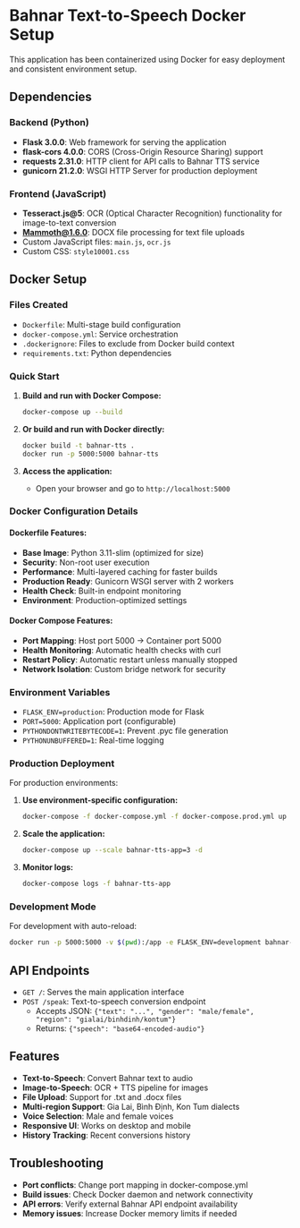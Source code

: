# Bahnar Text-to-Speech Docker Setup

This application has been containerized using Docker for easy deployment and consistent environment setup.

## Dependencies

### Backend (Python)
- **Flask 3.0.0**: Web framework for serving the application
- **flask-cors 4.0.0**: CORS (Cross-Origin Resource Sharing) support
- **requests 2.31.0**: HTTP client for API calls to Bahnar TTS service
- **gunicorn 21.2.0**: WSGI HTTP Server for production deployment

### Frontend (JavaScript)
- **Tesseract.js@5**: OCR (Optical Character Recognition) functionality for image-to-text conversion
- **Mammoth@1.6.0**: DOCX file processing for text file uploads
- Custom JavaScript files: `main.js`, `ocr.js`
- Custom CSS: `style10001.css`

## Docker Setup

### Files Created
- `Dockerfile`: Multi-stage build configuration
- `docker-compose.yml`: Service orchestration
- `.dockerignore`: Files to exclude from Docker build context
- `requirements.txt`: Python dependencies

### Quick Start

1. **Build and run with Docker Compose:**
   ```bash
   docker-compose up --build
   ```

2. **Or build and run with Docker directly:**
   ```bash
   docker build -t bahnar-tts .
   docker run -p 5000:5000 bahnar-tts
   ```

3. **Access the application:**
   - Open your browser and go to `http://localhost:5000`

### Docker Configuration Details

#### Dockerfile Features:
- **Base Image**: Python 3.11-slim (optimized for size)
- **Security**: Non-root user execution
- **Performance**: Multi-layered caching for faster builds
- **Production Ready**: Gunicorn WSGI server with 2 workers
- **Health Check**: Built-in endpoint monitoring
- **Environment**: Production-optimized settings

#### Docker Compose Features:
- **Port Mapping**: Host port 5000 → Container port 5000
- **Health Monitoring**: Automatic health checks with curl
- **Restart Policy**: Automatic restart unless manually stopped
- **Network Isolation**: Custom bridge network for security

### Environment Variables
- `FLASK_ENV=production`: Production mode for Flask
- `PORT=5000`: Application port (configurable)
- `PYTHONDONTWRITEBYTECODE=1`: Prevent .pyc file generation
- `PYTHONUNBUFFERED=1`: Real-time logging

### Production Deployment
For production environments:

1. **Use environment-specific configuration:**
   ```bash
   docker-compose -f docker-compose.yml -f docker-compose.prod.yml up -d
   ```

2. **Scale the application:**
   ```bash
   docker-compose up --scale bahnar-tts-app=3 -d
   ```

3. **Monitor logs:**
   ```bash
   docker-compose logs -f bahnar-tts-app
   ```

### Development Mode
For development with auto-reload:
```bash
docker run -p 5000:5000 -v $(pwd):/app -e FLASK_ENV=development bahnar-tts
```

## API Endpoints
- `GET /`: Serves the main application interface
- `POST /speak`: Text-to-speech conversion endpoint
  - Accepts JSON: `{"text": "...", "gender": "male/female", "region": "gialai/binhdinh/kontum"}`
  - Returns: `{"speech": "base64-encoded-audio"}`

## Features
- **Text-to-Speech**: Convert Bahnar text to audio
- **Image-to-Speech**: OCR + TTS pipeline for images
- **File Upload**: Support for .txt and .docx files
- **Multi-region Support**: Gia Lai, Bình Định, Kon Tum dialects
- **Voice Selection**: Male and female voices
- **Responsive UI**: Works on desktop and mobile
- **History Tracking**: Recent conversions history

## Troubleshooting
- **Port conflicts**: Change port mapping in docker-compose.yml
- **Build issues**: Check Docker daemon and network connectivity
- **API errors**: Verify external Bahnar API endpoint availability
- **Memory issues**: Increase Docker memory limits if needed
